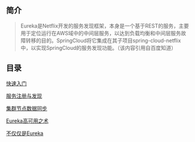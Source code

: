 ## 简介

> Eureka是Netflix开发的服务发现框架，本身是一个基于REST的服务，主要用于定位运行在AWS域中的中间层服务，以达到负载均衡和中间层服务故障转移的目的。SpringCloud将它集成在其子项目spring-cloud-netflix中，以实现SpringCloud的服务发现功能。（该内容引用自百度知道）
>



## 目录

[快速入门](./quick_start.md)

[服务注册与发现](./service_register_discovery.md)

[集群节点数据同步](./server_node_communication.md)

[Eureka高可用之术](./high_availability.md)

[不仅仅是Eureka](./good_bad_other.md)

